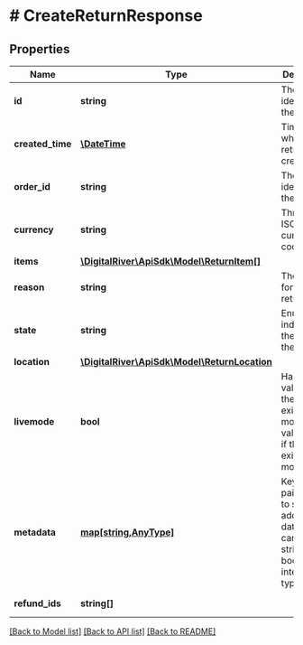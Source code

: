 # # CreateReturnResponse

## Properties

Name | Type | Description | Notes
------------ | ------------- | ------------- | -------------
**id** | **string** | The unique identifier of the return. | [optional] [readonly] 
**created_time** | [**\DateTime**](\DateTime.md) | Time at which the return was created. | [optional] [readonly] 
**order_id** | **string** | The unique identifier of the order. | [optional] [readonly] 
**currency** | **string** | Three-letter ISO currency code. | [optional] 
**items** | [**\DigitalRiver\ApiSdk\Model\ReturnItem[]**](ReturnItem.md) |  | [optional] 
**reason** | **string** | The reason for the return. | [optional] 
**state** | **string** | Enumeration indicating the state of the return. | [optional] 
**location** | [**\DigitalRiver\ApiSdk\Model\ReturnLocation**](ReturnLocation.md) |  | [optional] 
**livemode** | **bool** | Has the value true if the object exists in live mode or the value false if the object exists in test mode. | [optional] 
**metadata** | [**map[string,AnyType]**](AnyType.md) | Key-value pairs used to store additional data. Value can be string, boolean or integer types. | [optional] 
**refund_ids** | **string[]** |  | [optional] [readonly] 

[[Back to Model list]](../../README.md#documentation-for-models) [[Back to API list]](../../README.md#documentation-for-api-endpoints) [[Back to README]](../../README.md)


